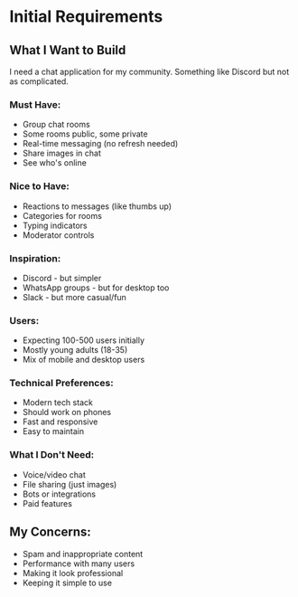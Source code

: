 # Initial Requirements

## What I Want to Build

I need a chat application for my community. Something like Discord but not as complicated. 

### Must Have:
- Group chat rooms
- Some rooms public, some private
- Real-time messaging (no refresh needed)
- Share images in chat
- See who's online

### Nice to Have:
- Reactions to messages (like thumbs up)
- Categories for rooms
- Typing indicators
- Moderator controls

### Inspiration:
- Discord - but simpler
- WhatsApp groups - but for desktop too
- Slack - but more casual/fun

### Users:
- Expecting 100-500 users initially
- Mostly young adults (18-35)
- Mix of mobile and desktop users

### Technical Preferences:
- Modern tech stack
- Should work on phones
- Fast and responsive
- Easy to maintain

### What I Don't Need:
- Voice/video chat
- File sharing (just images)
- Bots or integrations
- Paid features

## My Concerns:
- Spam and inappropriate content
- Performance with many users
- Making it look professional
- Keeping it simple to use